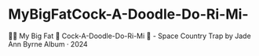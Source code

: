 # MyBigFatCock-A-Doodle-Do-Ri-Mi-
 💁‍♀️ My Big Fat 🐓 Cock-A-Doodle-Do-Ri-Mi 🥵 - Space Country Trap by Jade Ann Byrne Album · 2024 
